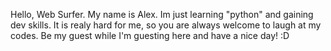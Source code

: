 Hello, Web Surfer. 
My name is Alex. 
Im just learning "python" and gaining dev skills. 
It is realy hard for me,
so you are always welcome to laugh at my codes. 
Be my guest 
while I'm guesting here
and have a nice day! 
:D

